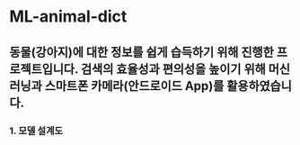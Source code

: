 # ML-animal-dict
## 동물(강아지)에 대한 정보를 쉽게 습득하기 위해 진행한 프로젝트입니다. 검색의 효율성과 편의성을 높이기 위해 머신러닝과 스마트폰 카메라(안드로이드 App)를 활용하였습니다.

### 1. 모델 설계도

